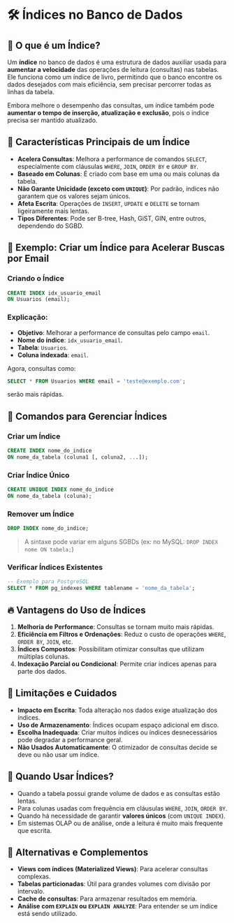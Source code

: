 # 🛠️ Índices no Banco de Dados

## 📖 O que é um Índice?
Um **índice** no banco de dados é uma estrutura de dados auxiliar usada para **aumentar a velocidade** das operações de leitura (consultas) nas tabelas. Ele funciona como um índice de livro, permitindo que o banco encontre os dados desejados com mais eficiência, sem precisar percorrer todas as linhas da tabela.

Embora melhore o desempenho das consultas, um índice também pode **aumentar o tempo de inserção, atualização e exclusão**, pois o índice precisa ser mantido atualizado.

## 🎯 Características Principais de um Índice

* **Acelera Consultas**: Melhora a performance de comandos `SELECT`, especialmente com cláusulas `WHERE`, `JOIN`, `ORDER BY` e `GROUP BY`.
* **Baseado em Colunas**: É criado com base em uma ou mais colunas da tabela.
* **Não Garante Unicidade (exceto com `UNIQUE`)**: Por padrão, índices não garantem que os valores sejam únicos.
* **Afeta Escrita**: Operações de `INSERT`, `UPDATE` e `DELETE` se tornam ligeiramente mais lentas.
* **Tipos Diferentes**: Pode ser B-tree, Hash, GiST, GIN, entre outros, dependendo do SGBD.

## 📝 Exemplo: Criar um Índice para Acelerar Buscas por Email

### Criando o Índice

```sql
CREATE INDEX idx_usuario_email
ON Usuarios (email);
```

### Explicação:

* **Objetivo**: Melhorar a performance de consultas pelo campo `email`.
* **Nome do índice**: `idx_usuario_email`.
* **Tabela**: `Usuarios`.
* **Coluna indexada**: `email`.

Agora, consultas como:

```sql
SELECT * FROM Usuarios WHERE email = 'teste@exemplo.com';
```

serão mais rápidas.

## 🚀 Comandos para Gerenciar Índices

### Criar um Índice

```sql
CREATE INDEX nome_do_indice
ON nome_da_tabela (coluna1 [, coluna2, ...]);
```

### Criar Índice Único

```sql
CREATE UNIQUE INDEX nome_do_indice
ON nome_da_tabela (coluna);
```

### Remover um Índice

```sql
DROP INDEX nome_do_indice;
```

> A sintaxe pode variar em alguns SGBDs (ex: no MySQL: `DROP INDEX nome ON tabela;`)

### Verificar Índices Existentes

```sql
-- Exemplo para PostgreSQL
SELECT * FROM pg_indexes WHERE tablename = 'nome_da_tabela';
```

## 🔥 Vantagens do Uso de Índices

1. **Melhoria de Performance**: Consultas se tornam muito mais rápidas.
2. **Eficiência em Filtros e Ordenações**: Reduz o custo de operações `WHERE`, `ORDER BY`, `JOIN`, etc.
3. **Índices Compostos**: Possibilitam otimizar consultas que utilizam múltiplas colunas.
4. **Indexação Parcial ou Condicional**: Permite criar índices apenas para parte dos dados.

## 🚫 Limitações e Cuidados

* **Impacto em Escrita**: Toda alteração nos dados exige atualização dos índices.
* **Uso de Armazenamento**: Índices ocupam espaço adicional em disco.
* **Escolha Inadequada**: Criar muitos índices ou índices desnecessários pode degradar a performance geral.
* **Não Usados Automaticamente**: O otimizador de consultas decide se deve ou não usar um índice.

## 📌 Quando Usar Índices?

* Quando a tabela possui grande volume de dados e as consultas estão lentas.
* Para colunas usadas com frequência em cláusulas `WHERE`, `JOIN`, `ORDER BY`.
* Quando há necessidade de garantir **valores únicos** (com `UNIQUE INDEX`).
* Em sistemas OLAP ou de análise, onde a leitura é muito mais frequente que escrita.

## 🔄 Alternativas e Complementos

* **Views com índices (Materialized Views)**: Para acelerar consultas complexas.
* **Tabelas particionadas**: Útil para grandes volumes com divisão por intervalo.
* **Cache de consultas**: Para armazenar resultados em memória.
* **Análise com `EXPLAIN` ou `EXPLAIN ANALYZE`**: Para entender se um índice está sendo utilizado.
